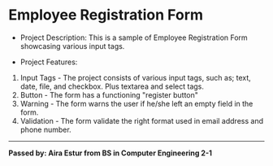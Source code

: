 # Employee Registration Form
* Project Description: This is a sample of Employee Registration Form showcasing various input tags.

* Project Features:
1. Input Tags - The project consists of various input tags, such as; text, date, file, and checkbox. Plus textarea and select tags.
2. Button - The form has a functioning "register button"
3. Warning - The form warns the user if he/she left an empty field in the form.
4. Validation - The form validate the right format used in email address and phone number.

___
**Passed by: Aira Estur from BS in Computer Engineering 2-1**
